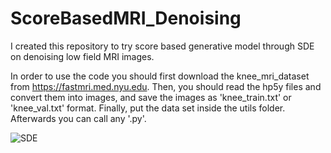 # ScoreBasedMRI_Denoising
I created this repository to try score based generative model through SDE on denoising low field MRI images.

In order to use the code you should first download the knee_mri_dataset from https://fastmri.med.nyu.edu. Then, you should read the hp5y files and convert them into images, and
save the images as 'knee_train.txt' or 'knee_val.txt' format. Finally, put the data set inside the utils folder. Afterwards you can call any '.py'.

![SDE](https://user-images.githubusercontent.com/57258163/173050643-f1bc1e7d-cc98-4766-9dd8-4bc5a55371a3.gif)
